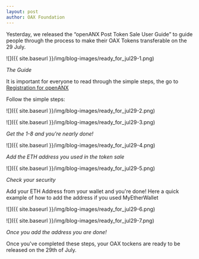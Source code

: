 ```yaml
---
layout: post
author: OAX Foundation
---
```

Yesterday, we released the “openANX Post Token Sale User Guide” to guide people through the process to make their OAX Tokens transferable on the 29 July.

![]({{ site.baseurl }}/img/blog-images/ready_for_jul29-1.png)

_The Guide_ 

It is important for everyone to read through the simple steps, the go to 
[Registration for openANX](https://registration.openanx.org/)

Follow the simple steps: 

![]({{ site.baseurl }}/img/blog-images/ready_for_jul29-2.png)

![]({{ site.baseurl }}/img/blog-images/ready_for_jul29-3.png)

_Get the 1-8 and you're nearly done!_

![]({{ site.baseurl }}/img/blog-images/ready_for_jul29-4.png)

_Add the ETH address you used in the token sale_

![]({{ site.baseurl }}/img/blog-images/ready_for_jul29-5.png)

_Check your security_

Add your ETH Address from your wallet and you're done! Here a quick example of how to add the address if you used MyEtherWallet

![]({{ site.baseurl }}/img/blog-images/ready_for_jul29-6.png) 

![]({{ site.baseurl }}/img/blog-images/ready_for_jul29-7.png) 

_Once you add the address you are done!_

Once you've completed these steps, your OAX tockens are ready to be released on the 29th of July. 
